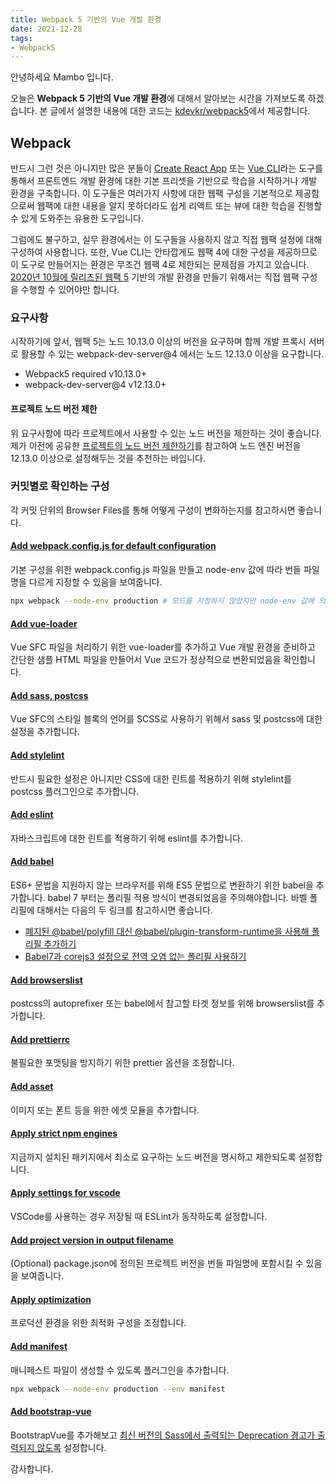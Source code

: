 ```yaml
---
title: Webpack 5 기반의 Vue 개발 환경
date: 2021-12-28
tags:
- Webpack5
---
```


안녕하세요 Mambo 입니다.

오늘은 **Webpack 5 기반의 Vue 개발 환경**에 대해서 알아보는 시간을 가져보도록 하겠습니다.
본 글에서 설명한 내용에 대한 코드는 [kdevkr/webpack5](https://github.com/kdevkr/webpack5)에서 제공합니다.

## Webpack
반드시 그런 것은 아니지만 많은 분들이 [Create React App](https://create-react-app.dev/) 또는 [Vue CLI](https://cli.vuejs.org/)라는 도구를 통해서 프론트엔드 개발 환경에 대한 기본 프리셋을 기반으로 학습을 시작하거나 개발 환경을 구축합니다. 이 도구들은 여러가지 사항에 대한 웹팩 구성을 기본적으로 제공함으로써 웹팩에 대한 내용을 알지 못하더라도 쉽게 리액트 또는 뷰에 대한 학습을 진행할 수 있게 도와주는 유용한 도구입니다. 

그럼에도 불구하고, 실무 환경에서는 이 도구들을 사용하지 않고 직접 웹팩 설정에 대해 구성하여 사용합니다. 또한, Vue CLI는 안타깝게도 웹팩 4에 대한 구성을 제공하므로 이 도구로 만들어지는 환경은 무조건 웹팩 4로 제한되는 문제점을 가지고 있습니다. [2020년 10월에 릴리즈된 웹팩 5](https://webpack.js.org/blog/2020-10-10-webpack-5-release/) 기반의 개발 환경을 만들기 위해서는 직접 웹팩 구성을 수행할 수 있어야만 합니다.

### 요구사항
시작하기에 앞서, 웹팩 5는 노드 10.13.0 이상의 버전을 요구하며 함께 개발 프록시 서버로 활용할 수 있는 webpack-dev-server@4 에서는 노드 12.13.0 이상을 요구합니다. 

- Webpack5 required v10.13.0+
- webpack-dev-server@4 v12.13.0+

#### 프로젝트 노드 버전 제한
위 요구사항에 따라 프로젝트에서 사용할 수 있는 노드 버전을 제한하는 것이 좋습니다. 제가 이전에 공유한 [프로젝트의 노드 버전 제한하기](https://kdevkr.github.io/strict-nodejs-version-for-project/)를 참고하여 노드 엔진 버전을 12.13.0 이상으로 설정해두는 것을 추천하는 바입니다.

### 커밋별로 확인하는 구성
각 커밋 단위의 Browser Files를 통해 어떻게 구성이 변화하는지를 참고하시면 좋습니다.

#### [Add webpack.config.js for default configuration](https://github.com/kdevkr/webpack5/commit/3f858c2702720088b8647bdb55a9f830d54a8d91)
기본 구성을 위한 webpack.config.js 파일을 만들고 node-env 값에 따라 번들 파일명을 다르게 지정할 수 있음을 보여줍니다.

```sh
npx webpack --node-env production # 모드를 지정하지 않았지만 node-env 값에 의해 처리됩니다.
```

#### [Add vue-loader](https://github.com/kdevkr/webpack5/commit/3ca2fc1de5573ae339b0271ea482a73bf3dac397)  
Vue SFC 파일을 처리하기 위한 vue-loader를 추가하고 Vue 개발 환경을 준비하고 간단한 샘플 HTML 파일을 만들어서 Vue 코드가 정상적으로 변환되었음을 확인합니다.

#### [Add sass, postcss](https://github.com/kdevkr/webpack5/commit/68ffce2b18c64e67b944a383b216c2e6fe784396)  
Vue SFC의 스타일 블록의 언어를 SCSS로 사용하기 위해서 sass 및 postcss에 대한 설정을 추가합니다. 

#### [Add stylelint](https://github.com/kdevkr/webpack5/commit/7e1e00735738e9106033c6df675977846b159552)  
반드시 필요한 설정은 아니지만 CSS에 대한 린트를 적용하기 위해 stylelint를 postcss 플러그인으로 추가합니다.

#### [Add eslint](https://github.com/kdevkr/webpack5/commit/f7f566314fd675e18d3f7b3dd35283317c5891ae)  
자바스크립트에 대한 린트를 적용하기 위해 eslint를 추가합니다.

#### [Add babel](https://github.com/kdevkr/webpack5/commit/c5211b28ab8176e8c5c9fb39c755083679cb24df)  
ES6+ 문법을 지원하지 않는 브라우저를 위해 ES5 문법으로 변환하기 위한 babel을 추가합니다. babel 7 부터는 폴리필 적용 방식이 변경되었음을 주의해야합니다. 바벨 폴리필에 대해서는 다음의 두 링크를 참고하시면 좋습니다.

- [폐지된 @babel/polyfill 대신 @babel/plugin-transform-runtime을 사용해 폴리필 추가하기](https://poiemaweb.com/babel-polyfill)
- [Babel7과 corejs3 설정으로 전역 오염 없는 폴리필 사용하기](https://tech.kakao.com/2020/12/01/frontend-growth-02/)

#### [Add browserslist](https://github.com/kdevkr/webpack5/commit/c911ef73aa85ebde4d9c738c07999300c05bfaf8)  
postcss의 autoprefixer 또는 babel에서 참고할 타겟 정보를 위해 browserslist를 추가합니다.

#### [Add prettierrc](https://github.com/kdevkr/webpack5/commit/b5c8e20ebdb2224f1268b431aafb82a6b49e7b3a)  
불필요한 포맷팅을 방지하기 위한 prettier 옵션을 조정합니다.

#### [Add asset](https://github.com/kdevkr/webpack5/commit/1ba05ff066806fb2c7b59eace748e04e73756243)  
이미지 또는 폰트 등을 위한 에셋 모듈을 추가합니다.

#### [Apply strict npm engines](https://github.com/kdevkr/webpack5/commit/1b768c5881db9d8348d54f926a11e537a50050ac)  
지금까지 설치된 패키지에서 최소로 요구하는 노드 버전을 명시하고 제한되도록 설정합니다.

#### [Apply settings for vscode](https://github.com/kdevkr/webpack5/commit/9008824470873ce172e52294ddac7eee8304c256)  
VSCode를 사용하는 경우 저장될 때 ESLint가 동작하도록 설정합니다.

#### [Add project version in output filename](https://github.com/kdevkr/webpack5/commit/769171d627bb1f4bfbb4bacce62dc067ff9b617a)  
(Optional) package.json에 정의된 프로젝트 버전을 번들 파일명에 포함시킬 수 있음을 보여줍니다.

#### [Apply optimization](https://github.com/kdevkr/webpack5/commit/bab1505c643b4ae3ea5e7a86bdc90317f4afe470)  
프로덕션 환경을 위한 최적화 구성을 조정합니다.

#### [Add manifest](https://github.com/kdevkr/webpack5/commit/7d0cd27b85a8f1df757e16c3ddb6ad32b8f7b39e)  
매니페스트 파일이 생성할 수 있도록 플러그인을 추가합니다. 

```sh
npx webpack --node-env production --env manifest
```

#### [Add bootstrap-vue](https://github.com/kdevkr/webpack5/commit/c3da5f586c6ec368778e2c90478196e4af037a82)  
BootstrapVue를 추가해보고 [최신 버전의 Sass에서 출력되는 Deprecation 경고가 출력되지 않도록](https://kdevkr.github.io/no-emit-deprecation-warnings-of-dart-sass/) 설정합니다.

감사합니다.
